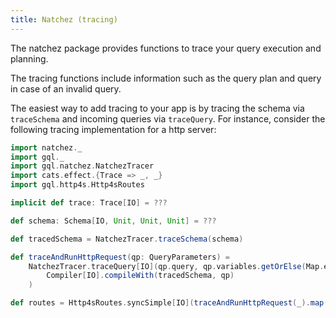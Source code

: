 ```yaml
---
title: Natchez (tracing)
---
```

The natchez package provides functions to trace your query execution and planning.

The tracing functions include information such as the query plan and query in case of an invalid query.

The easiest way to add tracing to your app is by tracing the schema via `traceSchema` and incoming queries via `traceQuery`.
For instance, consider the following tracing implementation for a http server:
```scala mdoc
import natchez._
import gql._
import gql.natchez.NatchezTracer
import cats.effect.{Trace => _, _}
import gql.http4s.Http4sRoutes

implicit def trace: Trace[IO] = ???

def schema: Schema[IO, Unit, Unit, Unit] = ???

def tracedSchema = NatchezTracer.traceSchema(schema)

def traceAndRunHttpRequest(qp: QueryParameters) =
    NatchezTracer.traceQuery[IO](qp.query, qp.variables.getOrElse(Map.empty), qp.operationName)(
        Compiler[IO].compileWith(tracedSchema, qp)
    )

def routes = Http4sRoutes.syncSimple[IO](traceAndRunHttpRequest(_).map(Right(_)))
```